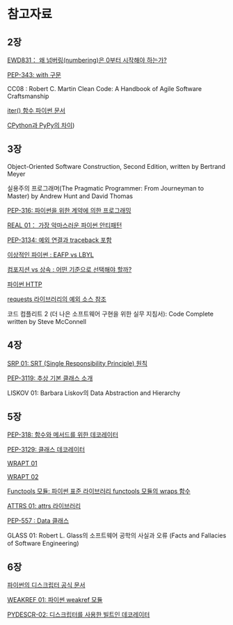 # 참고자료

## 2장

[EWD831： 왜 넘버링(numbering)은 0부터 시작해야 하는가?](https://www.cs.utexas.edu/users/EWD/transcriptions/EWD08xx/EWD831.html)

[PEP-343: with 구문](https://www.python.org/dev/peps/pep-0343/)

CC08 : Robert C. Martin Clean Code: A Handbook of Agile Software Craftsmanship

[iter() 함수 파이썬 문서](https://docs.python.Org/3/library/functions.html#iter)

[CPython과 PyPy의 차이](https://doc.pypy.org/en/latest/cpython_differences.html#subclasses%E2%80%94of%E2%80%94built%E2%80%94in%E2%80%94types))

## 3장

Object-Oriented Software Construction, Second Edition, written by Bertrand Meyer

실용주의 프로그래머(The Pragmatic Programmer: From Journeyman to Master) by Andrew Hunt and David Thomas

[PEP-316: 파이썬을 위한 계약에 의한 프로그래밍](https://www.python.org/dev/peps/pep-0316/)

[REAL 01： 가장 악마스러운 파이썬 안티패턴](https://realpython.com/the-most-diabolical-python-antipattern/)

[PEP-3134: 예외 연결과 traceback 포함](https://www.python.org/dev/peps/pep-3134/)

[이상적인 파이썬 : EAFP vs LBYL](https://blogs.msdn.microsoft.com/pythonengineering/2016/06/29/idiomatic-python-eafp-versus-lbyl/)

[컴포지션 vs 상속 : 어떤 기준으로 선택해야 할까?](https://www.thoughtworks.com/insights/blog/composition-vs-inheritance-how-choose)

[파이썬 HTTP](https://docs.python.Org/3/library/http.server.html#http.server.BaseHTTPRequestHandler)

[requests 라이브러리의 예외 소스 참조](http://docs.python-requests.org/en/master/_modules/requests/exceptions/)

코드 컴플리트 2 (더 나은 소프트웨어 구현을 위한 실무 지침서): Code Complete written by Steve McConnell

## 4장

[SRP 01: SRT (Single Responsibility Principle) 원칙](https://blog.cleancoder.com/uncle-bob/2014/05/08/SingleReponsibilityPrinciple.html)

[PEP-3119: 추상 기본 클래스 소개](https://www.python.org/dev/peps/pep-3119/)

LISKOV 01: Barbara Liskov의 Data Abstraction and Hierarchy

## 5장

[PEP-318: 함수와 메서드를 위한 데코레이터](https://www.python.org/dev/peps/pep-0318/)

[PEP-3129: 클래스 데코레이터](https://www.python.org/dev/peps/pep-3129/)

[WRAPT 01](https://pypi.org/project/wrapt/)

[WRAPT 02](https://wrapt.readthedocs.io/en/latest/decorators.html#universal-decorators)

[Functools 모듈: 파이썬 표준 라이브러리 functools 모듈의 wraps 함수](https://docs.python.Org/3/library/functools.html#functools.wraps)

[ATTRS 01: attrs 라이브러리](https://pypi.org/project/attrs/)

[PEP-557 : Data 클래스](https://www.python.org/dev/peps/pep-0557/)

GLASS 01: Robert L. Glass의 소프트웨어 공학의 사실과 오류 (Facts and Fallacies of Software
Engineering)

## 6장

[파이썬의 디스크립터 공식 문서](https://docs.python.Org/3/reference/datamodel.html#implementing-descriptors)

[WEAKREF 01: 파이썬 weakref 모듈](https://docs.python.Org/3/library/weakref.html)

[PYDESCR-02: 디스크립터를 사용한 빌트인 데코레이터](https://docs.python.Org/3/howto/descriptor.html#static-methods-and-class-methods)
